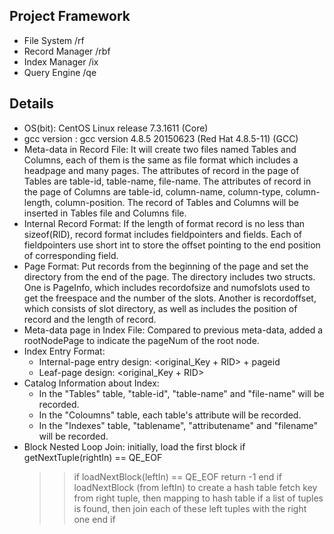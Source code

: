 ## Project Framework
- File System       /rf
- Record Manager    /rbf
- Index Manager     /ix
- Query Engine      /qe

## Details
- OS(bit): CentOS Linux release 7.3.1611 (Core)
- gcc version : gcc version 4.8.5 20150623 (Red Hat 4.8.5-11) (GCC)
- Meta-data in Record File: It will create two files named Tables and Columns, each of them is the same as file format which includes a headpage and many pages. The attributes of record in the page of Tables are table-id, table-name, file-name. The attributes of record in the page of Columns are table-id, column-name, column-type, column-length, column-position. The record of Tables and Columns will be inserted in Tables file and Columns file.
- Internal Record Format: If the length of format record is no less than sizeof(RID), record format includes fieldpointers and fields. Each of fieldpointers use short int to store the offset pointing to the end position of corresponding field.
- Page Format: Put records from the beginning of the page and set the directory from the end of the page. The directory includes two structs. One is PageInfo, which includes recordofsize and numofslots used to get the freespace and the number of the slots. Another is recordoffset, which consists of slot directory, as well as includes the position of record and the length of record.
- Meta-data page in Index File: Compared to previous meta-data, added a rootNodePage to indicate the pageNum of the root node.
- Index Entry Format: 
    - Internal-page entry design: <original_Key + RID> + pageid
    - Leaf-page design: <original_Key + RID>
- Catalog Information about Index: 
    - In the "Tables" table, "table-id", "table-name" and "file-name" will be recorded.
    - In the "Coloumns" table, each table's attribute will be recorded.
    - In the "Indexes" table, "tablename", "attributename" and "filename" will be recorded.
- Block Nested Loop Join:
    initially, load the first block 
    if getNextTuple(rightIn) == QE_EOF
    >>if loadNextBlock(leftIn) == QE_EOF
        return -1
    end if
    loadNextBlock (from leftIn) to create a hash table
    fetch key from right tuple, then mapping to hash table
    if a list of tuples is found, then join each of these left tuples with the right one
end if
